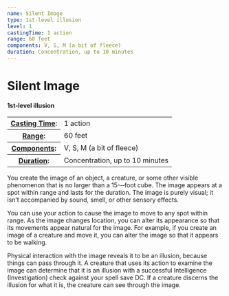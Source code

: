 ```yaml
---
name: Silent Image
type: 1st-level illusion
level: 1
castingTime: 1 action
range: 60 feet
components: V, S, M (a bit of fleece)
duration: Concentration, up to 10 minutes
---
```


Silent Image
============

#### 1st-level illusion

<table cellspacing="0" class="statBlock"><tbody><tr><th><a href="/srd/spellcasting/castingASpell.htm#castingtime">Casting Time</a>:</th><td>1 action</td></tr><tr><th><a href="/srd/spellcasting/castingASpell.htm#range">Range</a>:</th><td>60 feet</td></tr><tr><th><a href="/srd/spellcasting/castingASpell.htm#components">Components</a>:</th><td>V, S, M (a bit of fleece)</td></tr><tr><th><a href="/srd/spellcasting/castingASpell.htm#duration">Duration</a>:</th><td>Concentration, up to 10 minutes</td></tr></tbody></table>

You create the image of an object, a creature, or some other visible phenomenon that is no larger than a 15-­‐‑foot cube. The image appears at a spot within range and lasts for the duration. The image is purely visual; it isn’t accompanied by sound, smell, or other sensory effects.

You can use your action to cause the image to move to any spot within range. As the image changes location, you can alter its appearance so that its movements appear natural for the image. For example, if you create an image of a creature and move it, you can alter the image so that it appears to be walking.

Physical interaction with the image reveals it to be an illusion, because things can pass through it. A creature that uses its action to examine the image can determine that it is an illusion with a successful Intelligence (Investigation) check against your spell save DC. If a creature discerns the illusion for what it is, the creature can see through the image.